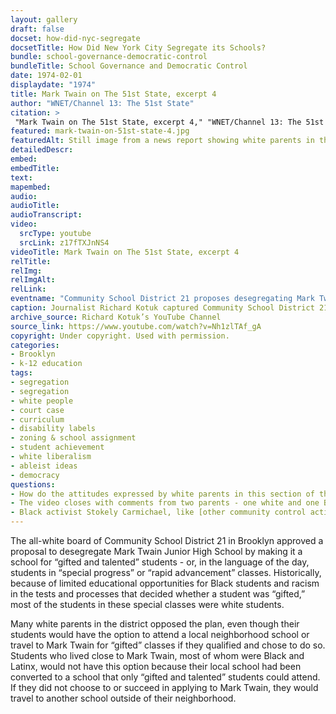 ```yaml
--- 
layout: gallery
draft: false
docset: how-did-nyc-segregate
docsetTitle: How Did New York City Segregate its Schools?
bundle: school-governance-democratic-control
bundleTitle: School Governance and Democratic Control
date: 1974-02-01
displaydate: "1974"
title: Mark Twain on The 51st State, excerpt 4
author: "WNET/Channel 13: The 51st State"
citation: >
 "Mark Twain on The 51st State, excerpt 4," "WNET/Channel 13: The 51st State", in New York City Civil Rights History Project, Accessed: [Month Day, Year], https://nyccivilrightshistory.org/gallery/mark-twain-on-51st-state-4.
featured: mark-twain-on-51st-state-4.jpg
featuredAlt: Still image from a news report showing white parents in the audience of a town hall meeting
detailedDescr: 
embed: 
embedTitle: 
text: 
mapembed: 
audio: 
audioTitle: 
audioTranscript: 
video: 
  srcType: youtube
  srcLink: z17fTXJnNS4
videoTitle: Mark Twain on The 51st State, excerpt 4
relTitle: 
relImg: 
relImgAlt: 
relLink: 
eventname: "Community School District 21 proposes desegregating Mark Twain by making it a school for \"gifted and talented\" students."
caption: Journalist Richard Kotuk captured Community School District 21’s discussion of a desegregation plan for Mark Twain Junior High School. 
archive_source: Richard Kotuk’s YouTube Channel
source_link: https://www.youtube.com/watch?v=Nh1zlTAf_gA
copyright: Under copyright. Used with permission. 
categories: 
- Brooklyn
- k-12 education
tags: 
- segregation
- segregation
- white people
- court case
- curriculum
- disability labels
- zoning & school assignment
- student achievement
- white liberalism
- ableist ideas
- democracy
questions: 
- How do the attitudes expressed by white parents in this section of the video compare to those in other excerpts of the video? How do the attitudes reflect other ideas or policies that you have encountered in [this collection of documents](/topics/how-did-nyc-segregate)? 
- The video closes with comments from two parents - one white and one Black. How do their opinions differ? Do these two arguments continue to exist today? Who holds them, and why? 
- Black activist Stokely Carmichael, like [other community control activists](/topics/who-governs-schools/community-control/), focused less on desegregation and more on the importance of Black communities having control over their own schools. What do you think Carmichael would have said if he had seen this film from Community School District 21? 
--- 
```


The all-white board of Community School District 21 in Brooklyn approved a proposal to desegregate Mark Twain Junior High School by making it a school for “gifted and talented” students - or, in the language of the day, students in “special progress” or “rapid advancement” classes. Historically, because of limited educational opportunities for Black students and racism in the tests and processes that decided whether a student was “gifted,” most of the students in these special classes were white students.

Many white parents in the district opposed the plan, even though their students would have the option to attend a local neighborhood school or travel to Mark Twain for “gifted” classes if they qualified and chose to do so. Students who lived close to Mark Twain, most of whom were Black and Latinx, would not have this option because their local school had been converted to a school that only “gifted and talented” students could attend. If they did not choose to or succeed in applying to Mark Twain, they would travel to another school outside of their neighborhood.
